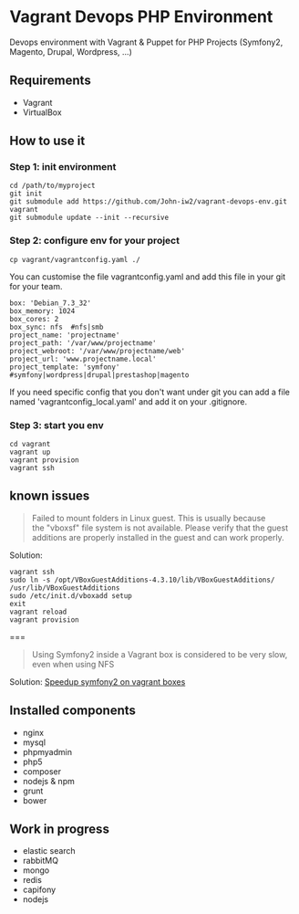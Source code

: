 # Vagrant Devops PHP Environment

Devops environment with Vagrant & Puppet for PHP Projects (Symfony2, Magento, Drupal, Wordpress, ...)

## Requirements
- Vagrant
- VirtualBox

## How to use it

### Step 1: init environment

````
cd /path/to/myproject 
git init
git submodule add https://github.com/John-iw2/vagrant-devops-env.git vagrant
git submodule update --init --recursive
````

### Step 2: configure env for your project
````
cp vagrant/vagrantconfig.yaml ./
````
You can customise the file vagrantconfig.yaml and add this file in your git for your team.

````
box: 'Debian_7.3_32'
box_memory: 1024
box_cores: 2
box_sync: nfs  #nfs|smb
project_name: 'projectname'
project_path: '/var/www/projectname'
project_webroot: '/var/www/projectname/web'
project_url: 'www.projectname.local'
project_template: 'symfony' #symfony|wordpress|drupal|prestashop|magento
````
If you need specific config that you don't want under git you can add a file named 'vagrantconfig_local.yaml' and add it on your .gitignore.

### Step 3: start you env

````
cd vagrant
vagrant up
vagrant provision
vagrant ssh
````
## known issues


>Failed to mount folders in Linux guest. This is usually because  
the "vboxsf" file system is not available. Please verify that
the guest additions are properly installed in the guest and
can work properly.

Solution:

````
vagrant ssh
sudo ln -s /opt/VBoxGuestAdditions-4.3.10/lib/VBoxGuestAdditions/ /usr/lib/VBoxGuestAdditions
sudo /etc/init.d/vboxadd setup
exit
vagrant reload
vagrant provision
````
===

>Using Symfony2 inside a Vagrant box is considered to be very slow, even when using NFS

Solution: [Speedup symfony2 on vagrant boxes](http://www.whitewashing.de/2013/08/19/speedup_symfony2_on_vagrant_boxes.html)

## Installed components
* nginx
* mysql
* phpmyadmin
* php5
* composer
* nodejs & npm
* grunt
* bower

## Work in progress
* elastic search
* rabbitMQ
* mongo
* redis
* capifony
* nodejs
